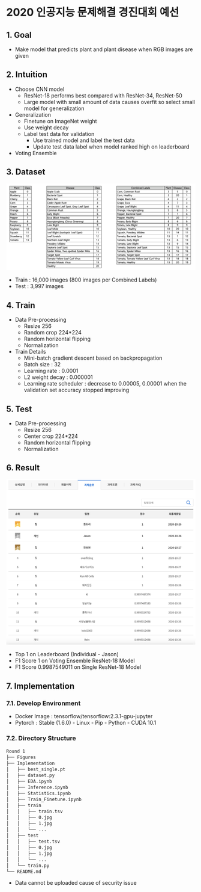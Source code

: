 # 2020 인공지능 문제해결 경진대회 예선

## 1. Goal
- Make model that predicts plant and plant disease when RGB images are given

## 2. Intuition
- Choose CNN model
  * ResNet-18 performs best compared with ResNet-34, ResNet-50
  * Large model with small amount of data causes overfit so select small model for generalization
- Generalization
  * Finetune on ImageNet weight
  * Use weight decay
  * Label test data for validation
    * Use trained model and label the test data
    * Update test data label when model ranked high on leaderboard
- Voting Ensemble

## 3. Dataset
![Label Information](./Figures/Label_info.png)
- Train : 16,000 images (800 images per Combined Labels)
- Test : 3,997 images

## 4. Train
- Data Pre-processing
  * Resize 256
  * Random crop 224*224
  * Random horizontal flipping
  * Normalization
- Train Details
  * Mini-batch gradient descent based on backpropagation
  * Batch size : 32
  * Learning rate : 0.0001
  * L2 weight decay : 0.000001
  * Learning rate scheduler : decrease to 0.00005, 0.00001 when the validation set accuracy stopped improving

## 5. Test
- Data Pre-processing
  * Resize 256
  * Center crop 224*224
  * Random horizontal flipping
  * Normalization

## 6. Result
![Leaderboard](./Figures/Leaderboard.png)
- Top 1 on Leaderboard (Individual - Jason)
- F1 Score 1 on Voting Ensemble ResNet-18 Model
- F1 Score 0.9987549011 on Single ResNet-18 Model

## 7. Implementation
### 7.1. Develop Environment
- Docker Image : tensorflow/tensorflow:2.3.1-gpu-jupyter
- Pytorch : Stable (1.6.0) - Linux - Pip - Python - CUDA 10.1

### 7.2. Directory Structure
```
Round 1
├── Figures
├── Implementation
│   ├── best_single.pt
│   ├── dataset.py
│   ├── EDA.ipynb
│   ├── Inference.ipynb
│   ├── Statistics.ipynb
│   ├── Train_Finetune.ipynb
│   ├── train
│   │   ├── train.tsv
│   │   ├── 0.jpg
│   │   ├── 1.jpg
│   │   └── ...
│   ├── test
│   │   ├── test.tsv
│   │   ├── 0.jpg
│   │   ├── 1.jpg
│   │   └── ...
│   └── train.py
└── README.md
```
- Data cannot be uploaded cause of security issue
